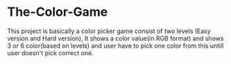 # The-Color-Game
This project is basically a color picker game consist of two levels (Easy version and Hard version),
It shows a color value(in RGB format) and shows 3 or 6 color(based on levels) and user have to pick one color
from this untill user doesn't pick correct one.
